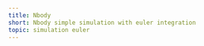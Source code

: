 ```yaml
---
title: Nbody
short: Nbody simple simulation with euler integration
topic: simulation euler
---
```


<script>
    import Canvas from '$components/projects/Canvas.svelte'

    import { Body, System } from "./nbody"
    import { Random } from "$utils/projects.js"

    let paused = false
    let particles_number = 200

    const system = new System()

    system.reset = function() {
        system.bodies = []
        system.trails = []

        for (let i = 0; i < particles_number; i++) {
            system.add(
                new Body(
                    Random(window.innerWidth),
                    Random(window.innerHeight),
                    [0, 0, 0]
                )
            );
        }
    }

    system.draw = function(p5) {
        p5.strokeWeight(3);

        for (let i = 0; i < system.trails.length; i++) {
            const body = system.bodies[i]
            const trail = system.trails[i]
            
            p5.stroke(body.color);

            for (let j = 0; j < trail.length - 1; j++) {
                p5.line(
                    trail[j].x,
                    trail[j].y,
                    trail[j + 1].x,
                    trail[j + 1].y
                );
            }
        }
    }


    const setup = (p5) => {
        p5.createCanvas(window.innerWidth, window.innerHeight);
        system.reset()
    };
  
    const draw = (p5) => {
        p5.background(220);
        if (!paused) system.step();
        system.draw(p5)
    };

    let values = system

    let actions = {
        reset: {
            label: 'refresh',
            function: () => { system.reset() }
        },
        pause: {
            label: paused ? 'play' : 'pause',
            function: () => { paused = !paused }
        }
    }
</script>

<div class="relative">
    <Canvas {setup} {draw} bind:values bind:actions />
</div>
